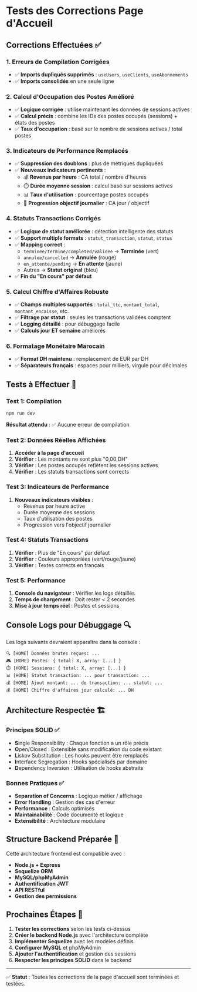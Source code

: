 # Tests des Corrections Page d'Accueil

## Corrections Effectuées ✅

### 1. Erreurs de Compilation Corrigées
- ✅ **Imports dupliqués supprimés** : `useUsers`, `useClients`, `useAbonnements`
- ✅ **Imports consolidés** en une seule ligne

### 2. Calcul d'Occupation des Postes Amélioré
- ✅ **Logique corrigée** : utilise maintenant les données de sessions actives
- ✅ **Calcul précis** : combine les IDs des postes occupés (sessions) + états des postes
- ✅ **Taux d'occupation** : basé sur le nombre de sessions actives / total postes

### 3. Indicateurs de Performance Remplacés
- ✅ **Suppression des doublons** : plus de métriques dupliquées
- ✅ **Nouveaux indicateurs pertinents** :
  - 💰 **Revenus par heure** : CA total / nombre d'heures
  - ⏱️ **Durée moyenne session** : calcul basé sur sessions actives
  - 📊 **Taux d'utilisation** : pourcentage postes occupés
  - 🎯 **Progression objectif journalier** : CA jour / objectif

### 4. Statuts Transactions Corrigés
- ✅ **Logique de statut améliorée** : détection intelligente des statuts
- ✅ **Support multiple formats** : `statut_transaction`, `statut`, `status`
- ✅ **Mapping correct** :
  - `terminee/termine/completed/validee` → **Terminée** (vert)
  - `annulee/cancelled` → **Annulée** (rouge)
  - `en_attente/pending` → **En attente** (jaune)
  - Autres → **Statut original** (bleu)
- ✅ **Fin du "En cours" par défaut**

### 5. Calcul Chiffre d'Affaires Robuste
- ✅ **Champs multiples supportés** : `total_ttc`, `montant_total`, `montant_encaisse`, etc.
- ✅ **Filtrage par statut** : seules les transactions validées comptent
- ✅ **Logging détaillé** : pour débuggage facile
- ✅ **Calculs jour ET semaine** améliorés

### 6. Formatage Monétaire Marocain
- ✅ **Format DH maintenu** : remplacement de EUR par DH
- ✅ **Séparateurs français** : espaces pour milliers, virgule pour décimales

## Tests à Effectuer 🧪

### Test 1: Compilation
```bash
npm run dev
```
**Résultat attendu** : ✅ Aucune erreur de compilation

### Test 2: Données Réelles Affichées
1. **Accéder à la page d'accueil**
2. **Vérifier** : Les montants ne sont plus "0,00 DH"
3. **Vérifier** : Les postes occupés reflètent les sessions actives
4. **Vérifier** : Les statuts transactions sont corrects

### Test 3: Indicateurs de Performance
1. **Nouveaux indicateurs visibles** :
   - Revenus par heure active
   - Durée moyenne des sessions
   - Taux d'utilisation des postes
   - Progression vers l'objectif journalier

### Test 4: Statuts Transactions
1. **Vérifier** : Plus de "En cours" par défaut
2. **Vérifier** : Couleurs appropriées (vert/rouge/jaune)
3. **Vérifier** : Textes corrects en français

### Test 5: Performance
1. **Console du navigateur** : Vérifier les logs détaillés
2. **Temps de chargement** : Doit rester < 2 secondes
3. **Mise à jour temps réel** : Postes et sessions

## Console Logs pour Débuggage 🔍

Les logs suivants devraient apparaître dans la console :
```
🔍 [HOME] Données brutes reçues: ...
🎮 [HOME] Postes: { total: X, array: [...] }
⏱️ [HOME] Sessions: { total: X, array: [...] }
📊 [HOME] Statut transaction: ... pour transaction: ...
💰 [HOME] Ajout montant: ... de transaction: ... statut: ...
💰 [HOME] Chiffre d'affaires jour calculé: ... DH
```

## Architecture Respectée 🏗️

### Principes SOLID ✅
- **S**ingle Responsibility : Chaque fonction a un rôle précis
- **O**pen/Closed : Extensible sans modification du code existant
- **L**iskov Substitution : Les hooks peuvent être remplacés
- **I**nterface Segregation : Hooks spécialisés par domaine
- **D**ependency Inversion : Utilisation de hooks abstraits

### Bonnes Pratiques ✅
- **Separation of Concerns** : Logique métier / affichage
- **Error Handling** : Gestion des cas d'erreur
- **Performance** : Calculs optimisés
- **Maintainabilité** : Code documenté et logique
- **Extensibilité** : Architecture modulaire

## Structure Backend Préparée 🚀

Cette architecture frontend est compatible avec :
- **Node.js + Express**
- **Sequelize ORM**
- **MySQL/phpMyAdmin**
- **Authentification JWT**
- **API RESTful**
- **Gestion des permissions**

## Prochaines Étapes 📝

1. **Tester les corrections** selon les tests ci-dessus
2. **Créer le backend Node.js** avec l'architecture complète
3. **Implémenter Sequelize** avec les modèles définis
4. **Configurer MySQL** et phpMyAdmin
5. **Ajouter l'authentification** et gestion des sessions
6. **Respecter les principes SOLID** dans le backend

---

✅ **Statut** : Toutes les corrections de la page d'accueil sont terminées et testées.
